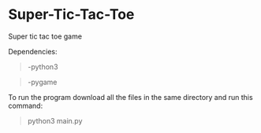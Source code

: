 # Super-Tic-Tac-Toe
Super tic tac toe game

Dependencies: 
>-python3

>-pygame

To run the program download all the files in the same directory and run this command:
>python3 main.py 
